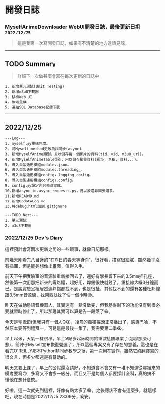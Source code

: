 # 開發日誌
### MyselfAnimeDownloader WebUI開發日誌，最後更新日期`2022/12/25`
> 這是我第一次寫開發日誌，如果有不清楚的地方還請見諒。
---

## TODO Summary
> 詳細下一次做甚麼會寫在每次更新的日誌中
```
1. 新增單元測試(Unit Testing)
2. 新增m3u8下載器
3. 移植Web UI
4. 後端重構
5. 連結SQL Database紀錄下載
```
---

## 2022/12/25
```
---Log---
1. myself.py重構完成。
2. 將Myself method更改為非同步(async)。
3. 新增MyselfAnime類別，用以儲存每一個影片的資料(tid, vid, m3u8_url)。
4. 新增MyselfAnimeTable類別，用以儲存動畫資料(網址, 名稱, 資料...)。
5. 導入自製通用模組modules.json。
6. 導入自製通用模組modules.threading_。
7. 導入自製通用模組configs.logging_config。
8. 導入自製通用模組configs.config。
9. config.py設定內容修改完成。
10.新增async_io.async_requests.py，用以發送非同步請求。
11.新增READMD.md
12.新增UpdateLog.md
13.將debug.html加到.gitignore

---TODO Next---
1. 單元測試
2. m3u8下載器
```
### 2022/12/25 Dev's Diary
這裡預計會寫兩次更新之間的一些瑣事，就像日記那樣。

前幾天剛看完八目迷的"在昨日的春天等待你"，很好看，描寫很細膩，雖然幾乎沒有插圖，但是能夠想像出畫面，值得入手。

前天下午把實驗室的音源線重新接回去了，還好有學長留下來的3.5mm插孔座，然後第一次用那把新來的電烙鐵，超好用，焊錫很快就融了，重接線大概3分鐘而已。是說實驗室裡居然連焊錫都找不到，也是很扯，其他找不到的還有各種杜邦線跟3.5mm音源線，找東西就找了快一個小時😑。

昨天在做動態語音機器人，其實還有一點沒做完，但我覺得剩下的功能沒有到很必要就暫時停止了，所以那邊其實可以算是告一段落了😆。

今天是聖誕節(但我只有一個人QQ)，凌晨的孤獨搖滾正常播出了，感謝巴哈，不然原本要等到禮拜一，可是這是最後一集了，我需要第二季😭。

早上起來，天氣一樣很冷，早上9點多起床就開始重啟這個專案了(怎麼那麼可悲)，前陣子Myself宣布恢復營運了，所以這個專案又有了存在的意義，這也是在看完O'REILLY那本Python非同步教學之後，第一次用在實作，雖然它的翻譯寫的很文言，但多少都還是有幫助的。

明天又要上課了，早上的公假還沒請好，不知道會不會又有一堆不知道從哪裡來的模考要寫🙃，多寫又不會多一級分，而且又不是每個人都要採計全科，真的搞不懂他在想什麼欸。

好啦，這一次就先到這裡，好像有點太多了😂，之後應該不會有這麼多，就這樣吧，現在時間是2022/12/25 23:09分，晚安。
